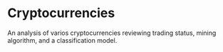 # Cryptocurrencies
An analysis of varios cryptocurrencies reviewing trading status, mining algorithm, and a classification model.
